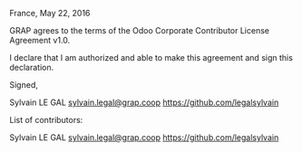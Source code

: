 France, May 22, 2016

GRAP agrees to the terms of the Odoo Corporate Contributor License
Agreement v1.0.

I declare that I am authorized and able to make this agreement and sign this
declaration.

Signed,

Sylvain LE GAL sylvain.legal@grap.coop https://github.com/legalsylvain

List of contributors:

Sylvain LE GAL sylvain.legal@grap.coop https://github.com/legalsylvain
